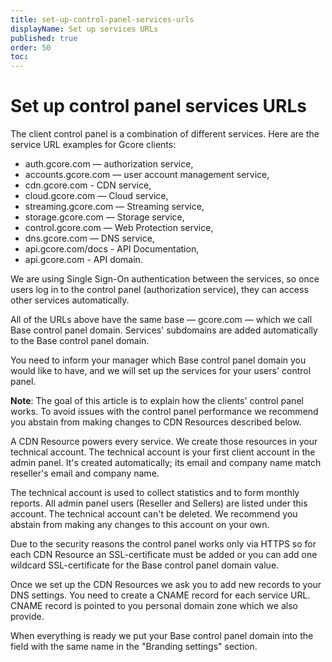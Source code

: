 ```yaml
---
title: set-up-control-panel-services-urls
displayName: Set up services URLs
published: true
order: 50
toc:
---
```


# Set up control panel services URLs

The client control panel is a combination of different services. Here are the service URL examples for Gcore clients:

-   auth.gcore.com — authorization service,
-   accounts.gcore.com — user account management service,
-   cdn.gcore.com - CDN service,
-   cloud.gcore.com — Cloud service,
-   streaming.gcore.com — Streaming service,
-   storage.gcore.com — Storage service,
-   control.gcore.com — Web Protection service,
-   dns.gcore.com — DNS service,
-   api.gcore.com/docs - API Documentation,
-   api.gcore.com - API domain.

We are using Single Sign-On authentication between the services, so once users log in to the control panel (authorization service), they can access other services automatically.

All of the URLs above have the same base — gcore.com — which we call Base control panel domain. Services' subdomains are added automatically to the Base control panel domain.

You need to inform your manager which Base control panel domain you would like to have, and we will set up the services for your users' control panel.

**Note**: The goal of this article is to explain how the clients' control panel works. To avoid issues with the control panel performance we recommend you abstain from making changes to CDN Resources described below.

A CDN Resource powers every service. We create those resources in your technical account. The technical account is your first client account in the admin panel. It's created automatically; its email and company name match reseller's email and company name.

The technical account is used to collect statistics and to form monthly reports. All admin panel users (Reseller and Sellers) are listed under this account. The technical account can't be deleted. We recommend you abstain from making any changes to this account on your own.

Due to the security reasons the control panel works only via HTTPS so for each CDN Resource an SSL-certificate must be added or you can add one wildcard SSL-certificate for the Base control panel domain value.

Once we set up the CDN Resources we ask you to add new records to your DNS settings. You need to create a CNAME record for each service URL. CNAME record is pointed to you personal domain zone which we also provide.

When everything is ready we put your Base control panel domain into the field with the same name in the "Branding settings" section.
